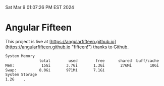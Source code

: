 Sat Mar  9 01:07:26 PM EST 2024

# Angular Fifteen


This project is live at [https://angularfifteen.github.io](https://angularfifteen.github.io "fifteen!") thanks to Github.

```bash
System Memory
               total        used        free      shared  buff/cache   available
Mem:            15Gi       3.7Gi       1.3Gi       276Mi        10Gi        11Gi
Swap:          8.0Gi       971Mi       7.1Gi
System Storage
1.2G	.
